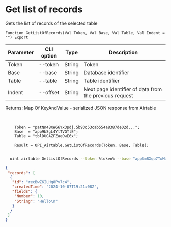﻿---
sidebar_position: 1
---

# Get list of records
 Gets the list of records of the selected table



`Function GetListOfRecords(Val Token, Val Base, Val Table, Val Indent = "") Export`

  | Parameter | CLI option | Type | Description |
  |-|-|-|-|
  | Token | --token | String | Token |
  | Base | --base | String | Database identifier |
  | Table | --table | String | Table identifier |
  | Indent | --offset | String | Next page identifier of data from the previous request |

  
  Returns:  Map Of KeyAndValue - serialized JSON response from Airtable

<br/>




```bsl title="Code example"
    Token = "patNn4BXW66Yx3pdj.5b93c53cab554a8387de02d...";
    Base  = "app9bSgL4YtTVGTlE";
    Table = "tblDUGAZFZaeOwE6x";

    Result = OPI_Airtable.GetListOfRecords(Token, Base, Table);
```



```sh title="CLI command example"
    
  oint airtable GetListOfRecords --token %token% --base "apptm8Xqo7TwMaipQ" --table "tbl9G4jVoTJpxYwSY" --offset %offset%

```

```json title="Result"
{
 "records": [
  {
   "id": "recBwZ6ILHq8Pv7c4",
   "createdTime": "2024-10-07T19:21:08Z",
   "fields": {
    "Number": 10,
    "String": "Hello\n"
   }
  }
 ]
}
```
